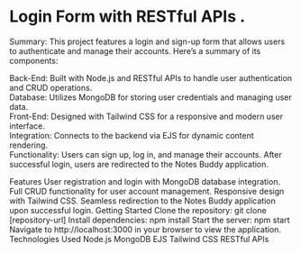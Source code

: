 # Login Form with RESTful APIs .

Summary:
This project features a login and sign-up form that allows users to authenticate and manage their accounts. Here’s a summary of its components:

Back-End: Built with Node.js and RESTful APIs to handle user authentication and CRUD operations. <br>
Database: Utilizes MongoDB for storing user credentials and managing user data. <br>
Front-End: Designed with Tailwind CSS for a responsive and modern user interface. <br>
Integration: Connects to the backend via EJS for dynamic content rendering. <br>
Functionality: Users can sign up, log in, and manage their accounts. After successful login, users are redirected to the Notes Buddy application.

Features
User registration and login with MongoDB database integration.
Full CRUD functionality for user account management.
Responsive design with Tailwind CSS.
Seamless redirection to the Notes Buddy application upon successful login.
Getting Started
Clone the repository: git clone [repository-url]
Install dependencies: npm install
Start the server: npm start
Navigate to http://localhost:3000 in your browser to view the application.
Technologies Used
Node.js
MongoDB
EJS
Tailwind CSS
RESTful APIs
